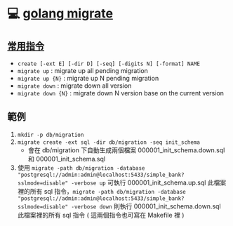 # 💻 [golang migrate](https://github.com/golang-migrate/migrate/tree/master/cmd/migrate)

## [常用指令](https://github.com/golang-migrate/migrate/tree/master/cmd/migrate#usage)

- `create [-ext E] [-dir D] [-seq] [-digits N] [-format] NAME`
- `migrate up` : migrate up all pending migration
- `migrate up {N}` : migrate up N pending migration
- `migrate down` : migrate down all version
- `migrate down {N}` : migrate down N version base on the current version

## 範例

1. `mkdir -p db/migration`
2. `migrate create -ext sql -dir db/migration -seq init_schema`
   - 會在 db/migration 下自動生成兩個檔案 000001_init_schema.down.sql 和 000001_init_schema.sql
3. 使用 `migrate -path db/migration -database "postgresql://admin:admin@localhost:5433/simple_bank?sslmode=disable" -verbose up` 可執行 000001_init_schema.up.sql 此檔案裡的所有 sql 指令，`migrate -path db/migration -database "postgresql://admin:admin@localhost:5433/simple_bank?sslmode=disable" -verbose down` 則執行 000001_init_schema.down.sql 此檔案裡的所有 sql 指令 ( 這兩個指令也可寫在 Makefile 裡 )
